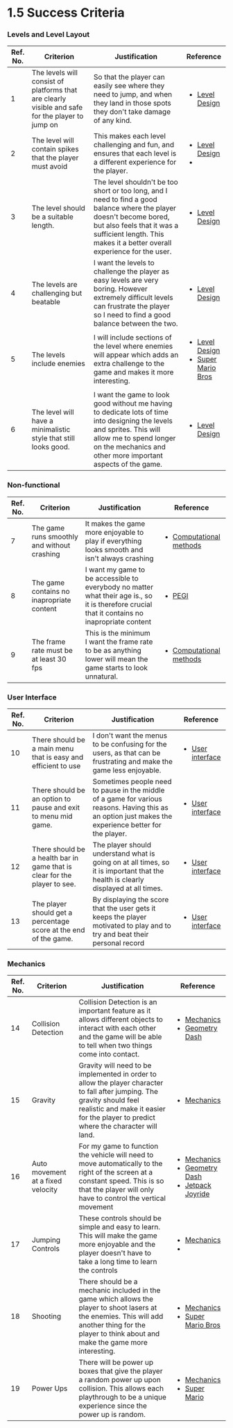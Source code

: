 # 1.5 Success Criteria

### Levels and Level Layout

| Ref. No. | Criterion                                                                                        | Justification                                                                                                                                                                                                                  | Reference                                                                                                                                                                               |
| -------- | ------------------------------------------------------------------------------------------------ | ------------------------------------------------------------------------------------------------------------------------------------------------------------------------------------------------------------------------------ | --------------------------------------------------------------------------------------------------------------------------------------------------------------------------------------- |
| 1        | The levels will consist of platforms that are clearly visible and safe for the player to jump on | So that the player can easily see where they need to jump, and when they land in those spots they don't take damage of any kind.                                                                                               | <ul><li><a href="1.4a-features-of-the-proposed-solution.md#level-design">Level Design</a></li></ul>                                                                                     |
| 2        | The level will contain spikes that the player must avoid                                         | This makes each level challenging and fun, and ensures that each level is a different experience for the player.                                                                                                               | <ul><li><a href="1.4a-features-of-the-proposed-solution.md#level-design">Level Design</a></li><li></li></ul>                                                                            |
| 3        | The level should be a suitable length.                                                           | The level shouldn't be too short or too long, and I need to find a good balance where the player doesn't become bored, but also feels that it was a sufficient length. This makes it a better overall experience for the user. | <ul><li><a href="1.4a-features-of-the-proposed-solution.md#level-design">Level Design</a></li></ul>                                                                                     |
| 4        | The levels are challenging but beatable                                                          | I want the levels to challenge the player as easy levels are very boring. However extremely difficult levels can frustrate the player so I need to find a good balance between the two.                                        | <ul><li><a href="1.4a-features-of-the-proposed-solution.md#level-design">Level Design</a></li></ul>                                                                                     |
| 5        | The levels include enemies                                                                       | I will include sections of the level where enemies will appear which adds an extra challenge to the game and makes it more interesting.                                                                                        | <ul><li><a href="1.4a-features-of-the-proposed-solution.md#level-design">Level Design</a></li><li><a href="1.3-research-the-problem.md#super-mario-bros">Super Mario Bros</a></li></ul> |
| 6        | The level will have a minimalistic style that still looks good.                                  | I want the game to look good without me having to dedicate lots of time into designing the levels and sprites. This will  allow me to spend longer on the mechanics and other more important aspects of the game.              | <ul><li><a href="1.4a-features-of-the-proposed-solution.md#level-design">Level Design</a></li></ul>                                                                                     |

### Non-functional

| Ref. No. | Criterion                                   | Justification                                                                                                                                  | Reference                                                                           |
| -------- | ------------------------------------------- | ---------------------------------------------------------------------------------------------------------------------------------------------- | ----------------------------------------------------------------------------------- |
| 7        | The game runs smoothly and without crashing | It makes the game more enjoyable to play if everything looks smooth and isn't always crashing                                                  | <ul><li><a href="1.4b-computational-methods.md">Computational methods</a></li></ul> |
| 8        | The game contains no inapropriate content   | I want my game to be accessible to everybody no matter what their age is., so it is therefore crucial that it contains no inapropriate content | <ul><li><a href="1.2-stakeholders.md#pegi-ratings">PEGI</a></li></ul>               |
| 9        | The frame rate must be at least 30 fps      | This is the minimum I want the frame rate to be as anything lower will mean the game starts to look unnatural.                                 | <ul><li><a href="1.4b-computational-methods.md">Computational methods</a></li></ul> |

### User Interface

| Ref. No. | Criterion                                                                 | Justification                                                                                                                                         | Reference                                                                                                            |
| -------- | ------------------------------------------------------------------------- | ----------------------------------------------------------------------------------------------------------------------------------------------------- | -------------------------------------------------------------------------------------------------------------------- |
| 10       | There should be a main menu that is easy and efficient to use             | I don't want the menus to be confusing for the users, as that can be frustrating and make the game less enjoyable.                                    | <ul><li><a href="1.4a-features-of-the-proposed-solution.md#graphics-and-user-interface">User interface</a></li></ul> |
| 11       | There should be an option to pause and exit to menu mid game.             | Sometimes people need to pause in the middle of a game for various reasons. Having this as an option just makes the experience better for the player. | <ul><li><a href="1.4a-features-of-the-proposed-solution.md#graphics-and-user-interface">User interface</a></li></ul> |
| 12       | There should be a health bar in game that is clear for the player to see. | The player should understand what is going on at all times, so it is important that the health is clearly displayed at all times.                     | <ul><li><a href="1.4a-features-of-the-proposed-solution.md#user-interface">User interface</a></li></ul>              |
| 13       | The player should get a percentage score at the end of the game.          | By displaying the score that the user gets it keeps the player motivated to play and to try and beat their personal record                            | <ul><li><a href="1.4a-features-of-the-proposed-solution.md#user-interface">User interface</a></li></ul>              |

### Mechanics

| Ref. No. | Criterion                         | Justification                                                                                                                                                                                                   | Reference                                                                                                                                                                                                                                                      |
| -------- | --------------------------------- | --------------------------------------------------------------------------------------------------------------------------------------------------------------------------------------------------------------- | -------------------------------------------------------------------------------------------------------------------------------------------------------------------------------------------------------------------------------------------------------------- |
| 14       | Collision Detection               | Collision Detection is an important feature as it allows different objects to interact with each other and the game will be able to tell when two things come into contact.                                     | <ul><li><a href="1.4a-features-of-the-proposed-solution.md#mechanics">Mechanics</a></li><li><a href="1.3-research-the-problem.md#geometry-dash">Geometry Dash</a></li></ul>                                                                                    |
| 15       | Gravity                           | Gravity will need to be implemented in order to allow the player character to fall after jumping. The gravity should feel realistic and make it easier for the player to predict where the character will land. | <ul><li><a href="1.4a-features-of-the-proposed-solution.md#mechanics">Mechanics</a></li></ul>                                                                                                                                                                  |
| 16       | Auto movement at a fixed velocity | For my game to function the vehicle will need to move automatically to the right of the screen at a constant speed. This is so that the player will only have to control the vertical movement                  | <ul><li><a href="1.4a-features-of-the-proposed-solution.md#mechanics">Mechanics </a></li><li><a href="1.3-research-the-problem.md#geometry-dash">Geometry Dash</a></li><li><a href="1.3-research-the-problem.md#jetpack-joyride">Jetpack Joyride</a></li></ul> |
| 17       | Jumping Controls                  | These controls should be simple and easy to learn. This will make the game more enjoyable and the player doesn't have to take a long time to learn the controls                                                 | <ul><li><a href="1.4a-features-of-the-proposed-solution.md#mechanics">Mechanics</a></li><li></li></ul>                                                                                                                                                         |
| 18       | Shooting                          | There should be a mechanic included in the game which allows the player to shoot lasers at the enemies. This will add another thing for the player to think about and make the game more interesting.           | <ul><li><a href="1.4a-features-of-the-proposed-solution.md#mechanics">Mechanics</a></li><li><a href="1.3-research-the-problem.md#super-mario-bros">Super Mario Bros</a></li></ul><p></p>                                                                       |
| 19       | Power Ups                         | There will be power up boxes that give the player a random power up upon collision. This allows each playthrough to be a unique experience since the power up is random.                                        | <ul><li><a href="1.4a-features-of-the-proposed-solution.md#undefined">Mechanics</a></li><li><a href="1.3-research-the-problem.md#super-mario-bros">Super Mario</a></li></ul>                                                                                   |
